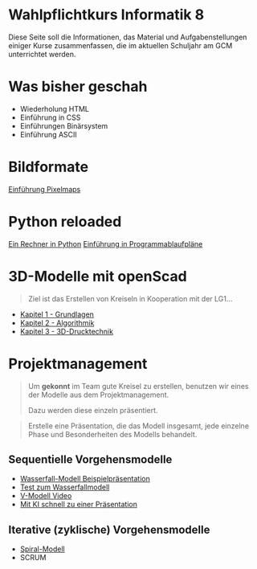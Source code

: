 Wahlpflichtkurs Informatik 8
=========================

Diese Seite soll die Informationen, das Material und Aufgabenstellungen einiger Kurse zusammenfassen, die im aktuellen Schuljahr am GCM unterrichtet werden.

# Was bisher geschah

* Wiederholung HTML
* Einführung in CSS
* Einführungen Binärsystem
* Einführung ASCII

# Bildformate

[Einführung Pixelmaps](2_pixelmaps.md)

# Python reloaded

[Ein Rechner in Python](3_rechner_python.md)
[Einführung in Programmablaufpläne](3_programmablaufplan.md)


# 3D-Modelle mit openScad

> Ziel ist das Erstellen von Kreiseln in Kooperation mit der LG1...

- [Kapitel 1 - Grundlagen](4_openscad_kapitel1.md)
- [Kapitel 2 - Algorithmik](4_openscad_kapitel2.md)
- [Kapitel 3 - 3D-Drucktechnik](4_openscad_kapitel3.md)

# Projektmanagement

> Um **gekonnt** im Team gute Kreisel zu erstellen, benutzen wir eines der Modelle aus dem Projektmanagement. 
>
> Dazu werden diese einzeln präsentiert.

> Erstelle eine Präsentation, die das Modell insgesamt, jede einzelne Phase und Besonderheiten des Modells behandelt.


## Sequentielle Vorgehensmodelle


- [Wasserfall-Modell Beispielpräsentation](5_präsentation_Wasserfallmodell.slides.md)
- [Test zum Wasserfallmodell](5_test_Wasserfallmodell.md)
- [V-Modell Video](https://studyflix.de/wirtschaft/v-modell-6716)
- [Mit KI schnell zu einer Präsentation](5_KI-Hilfe_V-Modell.md)

## Iterative (zyklische) Vorgehensmodelle

- [Spiral-Modell](5_Aufgabe_Spiral-Modell.md)
- SCRUM

